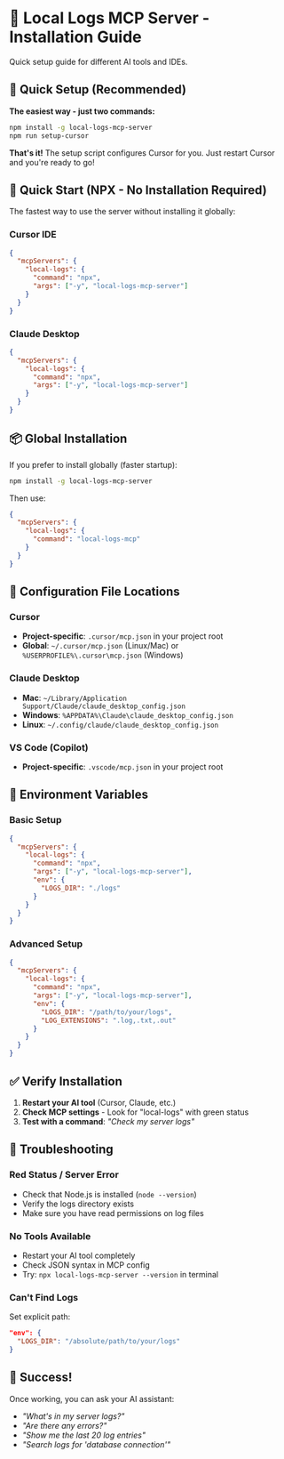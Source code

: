 # 🚀 Local Logs MCP Server - Installation Guide

Quick setup guide for different AI tools and IDEs.

## 🎯 Quick Setup (Recommended)

**The easiest way - just two commands:**

```bash
npm install -g local-logs-mcp-server
npm run setup-cursor
```

**That's it!** The setup script configures Cursor for you. Just restart Cursor and you're ready to go!

## 🎯 Quick Start (NPX - No Installation Required)

The fastest way to use the server without installing it globally:

### Cursor IDE
```json
{
  "mcpServers": {
    "local-logs": {
      "command": "npx",
      "args": ["-y", "local-logs-mcp-server"]
    }
  }
}
```

### Claude Desktop
```json
{
  "mcpServers": {
    "local-logs": {
      "command": "npx",
      "args": ["-y", "local-logs-mcp-server"]
    }
  }
}
```

## 📦 Global Installation

If you prefer to install globally (faster startup):

```bash
npm install -g local-logs-mcp-server
```

Then use:
```json
{
  "mcpServers": {
    "local-logs": {
      "command": "local-logs-mcp"
    }
  }
}
```

## 📁 Configuration File Locations

### Cursor
- **Project-specific**: `.cursor/mcp.json` in your project root
- **Global**: `~/.cursor/mcp.json` (Linux/Mac) or `%USERPROFILE%\.cursor\mcp.json` (Windows)

### Claude Desktop
- **Mac**: `~/Library/Application Support/Claude/claude_desktop_config.json`
- **Windows**: `%APPDATA%\Claude\claude_desktop_config.json`
- **Linux**: `~/.config/claude/claude_desktop_config.json`

### VS Code (Copilot)
- **Project-specific**: `.vscode/mcp.json` in your project root

## 🔧 Environment Variables

### Basic Setup
```json
{
  "mcpServers": {
    "local-logs": {
      "command": "npx",
      "args": ["-y", "local-logs-mcp-server"],
      "env": {
        "LOGS_DIR": "./logs"
      }
    }
  }
}
```

### Advanced Setup
```json
{
  "mcpServers": {
    "local-logs": {
      "command": "npx", 
      "args": ["-y", "local-logs-mcp-server"],
      "env": {
        "LOGS_DIR": "/path/to/your/logs",
        "LOG_EXTENSIONS": ".log,.txt,.out"
      }
    }
  }
}
```

## ✅ Verify Installation

1. **Restart your AI tool** (Cursor, Claude, etc.)
2. **Check MCP settings** - Look for "local-logs" with green status
3. **Test with a command**: *"Check my server logs"*

## 🐛 Troubleshooting

### Red Status / Server Error
- Check that Node.js is installed (`node --version`)
- Verify the logs directory exists
- Make sure you have read permissions on log files

### No Tools Available  
- Restart your AI tool completely
- Check JSON syntax in MCP config
- Try: `npx local-logs-mcp-server --version` in terminal

### Can't Find Logs
Set explicit path:
```json
"env": {
  "LOGS_DIR": "/absolute/path/to/your/logs"
}
```

## 🎉 Success!

Once working, you can ask your AI assistant:
- *"What's in my server logs?"*
- *"Are there any errors?"*
- *"Show me the last 20 log entries"*
- *"Search logs for 'database connection'"*

